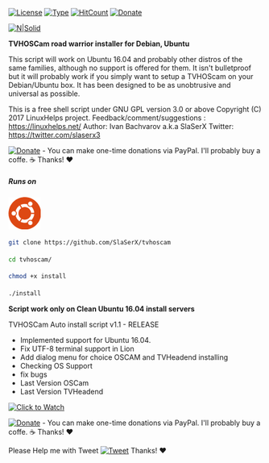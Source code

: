 [![License](https://img.shields.io/badge/license-GPL--3.0-red.svg)](https://opensource.org/licenses/GPL-3.0)
[![Type](https://img.shields.io/badge/type-%2Fbin%2Fsh-red.svg)](https://en.wikipedia.org/?title=Bourne_shell)
[![HitCount](http://hits.dwyl.io/slaserx/tvhoscam.svg)](http://hits.dwyl.io/slaserx/tvhoscam)
[![Donate](https://img.shields.io/badge/Donate-PayPal-blue.svg)](https://www.paypal.com/cgi-bin/webscr?cmd=_donations&business=slaserx@itbox.bg&item_name=LinuxHelps%20Support&currency_code=EUR)

[![N|Solid](http://i68.tinypic.com/a1ohky.png)](https://linuxhelps.net)

<b>TVHOSCam road warrior installer for Debian, Ubuntu</b>

This script will work on Ubuntu 16.04 and probably other distros
of the same families, although no support is offered for them. It isn't
bulletproof but it will probably work if you simply want to setup a TVHOScam on
your Debian/Ubuntu box. It has been designed to be as unobtrusive and
universal as possible.

This is a free shell script under GNU GPL version 3.0 or above
Copyright (C) 2017 LinuxHelps project.
Feedback/comment/suggestions : https://linuxhelps.net/
Author: Ivan Bachvarov a.k.a SlaSerX
Twitter: https://twitter.com/slaserx3

[![Donate](https://img.shields.io/badge/Donate-PayPal-blue.svg)](https://www.paypal.com/cgi-bin/webscr?cmd=_donations&business=slaserx@itbox.bg&item_name=LinuxHelps%20Support&currency_code=EUR) - You can make one-time donations via PayPal. I'll probably buy a coffe. :coffee:
Thanks! :heart:

##### Runs on
[![Ubuntu](https://raw.githubusercontent.com/slaserx/icons/master/64x64/ubuntu.png)](https://www.ubuntu.com)


```sh
git clone https://github.com/SlaSerX/tvhoscam

cd tvhoscam/

chmod +x install

./install
```


<b>Script work only on Clean Ubuntu 16.04 install servers</b>

TVHOSCam Auto install script v1.1 - RELEASE

  * Implemented support for Ubuntu 16.04.
  * Fix UTF-8 terminal support in Lion
  * Add dialog menu for choice OSCAM and TVHeadend installing
  * Checking OS Support
  * fix bugs
  * Last Version OSCam
  * Last Version TVHeadend


[![Click to Watch](https://img.youtube.com/vi/C8oVhuJlo1M/0.jpg)](https://www.youtube.com/watch?v=C8oVhuJlo1M "Click to Watch")

[![Donate](https://img.shields.io/badge/Donate-PayPal-blue.svg)](https://www.paypal.com/cgi-bin/webscr?cmd=_donations&business=slaserx@itbox.bg&item_name=LinuxHelps%20Support&currency_code=EUR) - You can make one-time donations via PayPal. I'll probably buy a coffe. :coffee:
Thanks! :heart:

Please Help me with Tweet [![Tweet](https://img.shields.io/twitter/url/http/shields.io.svg?style=social)](https://twitter.com/intent/tweet?text=TVHOscam%20WM%20Auto%20road%20warrior%20installer%20for%20Debian,%20Ubuntu&url=https://github.com/SlaSerX/tvhoscam&via=Twitter&hashtags=iptv,linux,ubuntu,debian,infomir,tvheadend,oscam,ministra,kodi,libreelec,openelec) Thanks! :heart:
